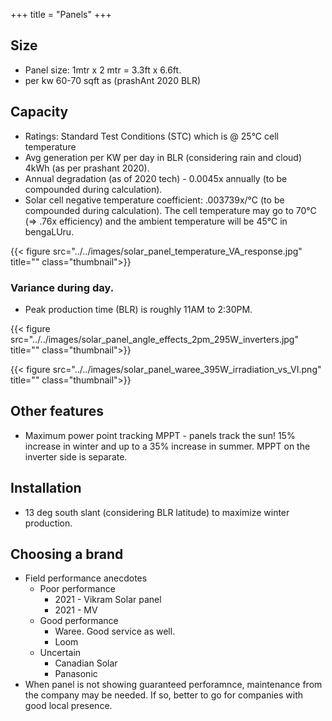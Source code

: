 +++
title = "Panels"
+++

## Size
- Panel size: 1mtr x 2 mtr = 3.3ft x 6.6ft.
- per kw 60-70 sqft as (prashAnt 2020 BLR)

## Capacity
- Ratings: Standard Test Conditions (STC) which is @ 25°C cell temperature
- Avg generation per KW per day in BLR (considering rain and cloud) 4kWh (as per prashant 2020).
- Annual degradation (as of 2020 tech) - 0.0045x annually (to be compounded during calculation).
- Solar cell negative temperature coefficient: .003739x/°C (to be compounded during calculation). The cell temperature may go to 70°C (=> .76x efficiency) and the ambient temperature will be 45°C in bengaLUru.

{{< figure src="../../images/solar_panel_temperature_VA_response.jpg" title="" class="thumbnail">}}


### Variance during day.
- Peak production time (BLR) is roughly 11AM to 2:30PM. 
<div class="videoEmbed"  src="https://www.youtube.com/watch?v=iFKskiS7XLk" caption="From the lower graph, I see that power production is getting clipped at 295W - so it seems that it could have potentially generated more per panel with a better inverter (eg IQ7a rather than IQ7+)."></div>

{{< figure src="../../images/solar_panel_angle_effects_2pm_295W_inverters.jpg" title="" class="thumbnail">}}

{{< figure src="../../images/solar_panel_waree_395W_irradiation_vs_VI.png" title="" class="thumbnail">}}

## Other features
- Maximum power point tracking MPPT - panels track the sun! 15% increase in winter and up to a 35% increase in summer. MPPT on the inverter side is separate.

## Installation
- 13 deg south slant (considering BLR latitude) to maximize winter production.

## Choosing a brand
- Field performance anecdotes
  - Poor performance
    - 2021 - Vikram Solar panel
    - 2021 - MV
  - Good performance
    - Waree. Good service as well.
    - Loom
  - Uncertain
    - Canadian Solar
    - Panasonic
- When panel is not showing guaranteed perforamnce, maintenance from the company may be needed. If so, better to go for companies with good local presence. 